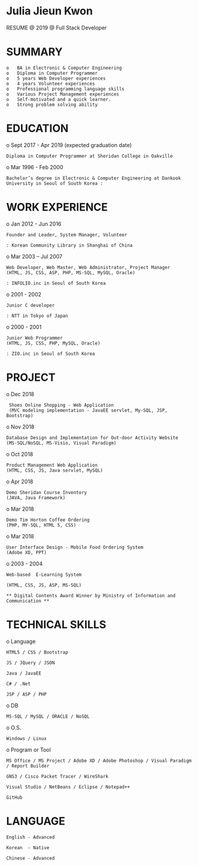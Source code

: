 


 #              Julia Jieun Kwon



RESUME @ 2019 @ Full Stack Developer


# SUMMARY

    o	BA in Electronic & Computer Engineering
    o	Diploma in Computer Programmer
    o	5 years Web Developer experiences
    o	4 years Volunteer experiences
    o	Professional programming language skills
    o	Various Project Management experiences 
    o	Self-motivated and a quick learner.
    o	Strong problem solving ability



# EDUCATION


o Sept 2017 - Apr 2019 (expected graduation date)	

    Diploma in Computer Programmer at Sheridan College in Oakville  
    
o Mar 1996 - Feb 2000	

    Bachelor’s degree in Electronic & Computer Engineering at Dankook University in Seoul of South Korea :    
    


# WORK EXPERIENCE                 

o Jan 2012 - Jun 2016

    Founder and Leader, System Manager, Volunteer

    : Korean Community Library in Shanghai of China 
  

o Mar 2003 – Jul 2007	

    Web Developer, Web Master, Web Administrator, Project Manager
    (HTML, JS, CSS, ASP, PHP, MS-SQL, MySQL, Oracle) 
    
    : INFOLIO.inc in Seoul of South Korea
    
    
o 2001 - 2002	

    Junior C developer
    
    : NTT in Tokyo of Japan
    
    
o 2000 - 2001	

    Junior Web Programmer
    (HTML, JS, CSS, PHP, MySQL, Oracle) 
    
    : ZIO.inc in Seoul of South Korea
    
 
# PROJECT

o Dec 2018

     Shoes Online Shopping - Web Application
     (MVC modeling implementation - JavaEE servlet, My-SQL, JSP, Bootstrap)

o Nov 2018

    Database Design and Implementation for Out-door Activity Website
    (MS-SQL/NoSQL, MS-Visio, Visual Paradigm)

o Oct 2018

    Product Management Web Application  
    (HTML, CSS, JS, Java servlet, MySQL)
     
o Apr 2018	

    Demo Sheridan Course Inventory 
    (JAVA, Java Framework) 
    
o Mar 2018	

    Demo Tim Horton Coffee Ordering  
    (PHP, MY-SQL, HTML 5, CSS)
    
o Mar 2018	

    User Interface Design - Mobile Food Ordering System 
    (Adobe XD, PPT) 
    
o 2003 - 2004	

    Web-based  E-Learning System
    
    (HTML, CSS, JS, ASP, MS-SQL)
    
    ** Digital Contents Award Winner by Ministry of Information and Communication **



# TECHNICAL SKILLS


o Language 
    
    HTML5 / CSS / Bootstrap 
    
    JS / JQuery / JSON

    Java / JavaEE
    
    C# / .Net
    
    JSP / ASP / PHP
    

o DB 

    MS-SQL / MySQL / ORACLE / NoSQL

o O.S. 
    
    Windows / Linux 


o Program or Tool

    MS Office / MS Project / Adobe XD / Adobe Photoshop / Visual Paradigm / Report Builder
    
    GNS3 / Cisco Packet Tracer / WireShark

    Visual Studio / NetBeans / Eclipse / Notepad++ 
    
    GitHub
    
    
# LANGUAGE


    English - Advanced

    Korean  - Native

    Chinese - Advanced


